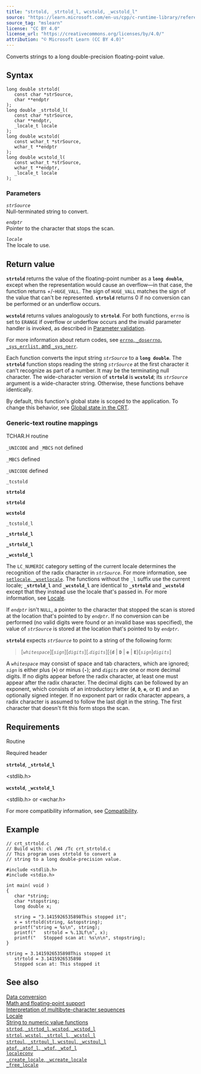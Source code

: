 ```yaml
---
title: "strtold, _strtold_l, wcstold, _wcstold_l"
source: "https://learn.microsoft.com/en-us/cpp/c-runtime-library/reference/strtold-strtold-l-wcstold-wcstold-l?view=msvc-170"
source_tag: "mslearn"
license: "CC BY 4.0"
license_url: "https://creativecommons.org/licenses/by/4.0/"
attribution: "© Microsoft Learn (CC BY 4.0)"
---
```

Converts strings to a long double-precision floating-point value.

## Syntax

```
long double strtold(
   const char *strSource,
   char **endptr
);
long double _strtold_l(
   const char *strSource,
   char **endptr,
   _locale_t locale
);
long double wcstold(
   const wchar_t *strSource,
   wchar_t **endptr
);
long double wcstold_l(
   const wchar_t *strSource,
   wchar_t **endptr,
   _locale_t locale
);
```

### Parameters

_`strSource`_  
Null-terminated string to convert.

_`endptr`_  
Pointer to the character that stops the scan.

_`locale`_  
The locale to use.

## Return value

**`strtold`** returns the value of the floating-point number as a **`long double`**, except when the representation would cause an overflow—in that case, the function returns +/-`HUGE_VALL`. The sign of `HUGE_VALL` matches the sign of the value that can't be represented. **`strtold`** returns 0 if no conversion can be performed or an underflow occurs.

**`wcstold`** returns values analogously to **`strtold`**. For both functions, `errno` is set to `ERANGE` if overflow or underflow occurs and the invalid parameter handler is invoked, as described in [Parameter validation](https://learn.microsoft.com/en-us/cpp/c-runtime-library/parameter-validation?view=msvc-170).

For more information about return codes, see [`errno`, `_doserrno`, `_sys_errlist`, and `_sys_nerr`](https://learn.microsoft.com/en-us/cpp/c-runtime-library/errno-doserrno-sys-errlist-and-sys-nerr?view=msvc-170).

Each function converts the input string _`strSource`_ to a **`long double`**. The **`strtold`** function stops reading the string _`strSource`_ at the first character it can't recognize as part of a number. It may be the terminating null character. The wide-character version of **`strtold`** is **`wcstold`**; its _`strSource`_ argument is a wide-character string. Otherwise, these functions behave identically.

By default, this function's global state is scoped to the application. To change this behavior, see [Global state in the CRT](https://learn.microsoft.com/en-us/cpp/c-runtime-library/global-state?view=msvc-170).

### Generic-text routine mappings

TCHAR.H routine

`_UNICODE` and `_MBCS` not defined

`_MBCS` defined

`_UNICODE` defined

`_tcstold`

**`strtold`**

**`strtold`**

**`wcstold`**

`_tcstold_l`

**`_strtold_l`**

**`_strtold_l`**

**`_wcstold_l`**

The `LC_NUMERIC` category setting of the current locale determines the recognition of the radix character in _`strSource`_. For more information, see [`setlocale`, `_wsetlocale`](https://learn.microsoft.com/en-us/cpp/c-runtime-library/reference/setlocale-wsetlocale?view=msvc-170). The functions without the `_l` suffix use the current locale; **`_strtold_l`** and **`_wcstold_l`** are identical to **`_strtold`** and **`_wcstold`** except that they instead use the locale that's passed in. For more information, see [Locale](https://learn.microsoft.com/en-us/cpp/c-runtime-library/locale?view=msvc-170).

If _`endptr`_ isn't `NULL`, a pointer to the character that stopped the scan is stored at the location that's pointed to by _`endptr`_. If no conversion can be performed (no valid digits were found or an invalid base was specified), the value of _`strSource`_ is stored at the location that's pointed to by _`endptr`_.

**`strtold`** expects _`strSource`_ to point to a string of the following form:

> \[_`whitespace`_\]\[_`sign`_\]\[_`digits`_\]\[._`digits`_\]\[{**`d`** | **`D`** | **`e`** | **`E`**}\[_`sign`_\]_`digits`_\]

A _`whitespace`_ may consist of space and tab characters, which are ignored; _`sign`_ is either plus (**`+`**) or minus (**`-`**); and _`digits`_ are one or more decimal digits. If no digits appear before the radix character, at least one must appear after the radix character. The decimal digits can be followed by an exponent, which consists of an introductory letter (**`d`**, **`D`**, **`e`**, or **`E`**) and an optionally signed integer. If no exponent part or radix character appears, a radix character is assumed to follow the last digit in the string. The first character that doesn't fit this form stops the scan.

## Requirements

Routine

Required header

**`strtold`**, **`_strtold_l`**

<stdlib.h>

**`wcstold`**, **`_wcstold_l`**

<stdlib.h> or <wchar.h>

For more compatibility information, see [Compatibility](https://learn.microsoft.com/en-us/cpp/c-runtime-library/compatibility?view=msvc-170).

## Example

```
// crt_strtold.c
// Build with: cl /W4 /Tc crt_strtold.c
// This program uses strtold to convert a
// string to a long double-precision value.

#include <stdlib.h>
#include <stdio.h>

int main( void )
{
   char *string;
   char *stopstring;
   long double x;

   string = "3.1415926535898This stopped it";
   x = strtold(string, &stopstring);
   printf("string = %s\n", string);
   printf("   strtold = %.13Lf\n", x);
   printf("   Stopped scan at: %s\n\n", stopstring);
}
```

```
string = 3.1415926535898This stopped it
   strtold = 3.1415926535898
   Stopped scan at: This stopped it
```

## See also

[Data conversion](https://learn.microsoft.com/en-us/cpp/c-runtime-library/data-conversion?view=msvc-170)  
[Math and floating-point support](https://learn.microsoft.com/en-us/cpp/c-runtime-library/floating-point-support?view=msvc-170)  
[Interpretation of multibyte-character sequences](https://learn.microsoft.com/en-us/cpp/c-runtime-library/interpretation-of-multibyte-character-sequences?view=msvc-170)  
[Locale](https://learn.microsoft.com/en-us/cpp/c-runtime-library/locale?view=msvc-170)  
[String to numeric value functions](https://learn.microsoft.com/en-us/cpp/c-runtime-library/string-to-numeric-value-functions?view=msvc-170)  
[`strtod`, `_strtod_l`, `wcstod`, `_wcstod_l`](https://learn.microsoft.com/en-us/cpp/c-runtime-library/reference/strtod-strtod-l-wcstod-wcstod-l?view=msvc-170)  
[`strtol`, `wcstol`, `_strtol_l`, `_wcstol_l`](https://learn.microsoft.com/en-us/cpp/c-runtime-library/reference/strtol-wcstol-strtol-l-wcstol-l?view=msvc-170)  
[`strtoul`, `_strtoul_l`, `wcstoul`, `_wcstoul_l`](https://learn.microsoft.com/en-us/cpp/c-runtime-library/reference/strtoul-strtoul-l-wcstoul-wcstoul-l?view=msvc-170)  
[`atof`, `_atof_l`, `_wtof`, `_wtof_l`](https://learn.microsoft.com/en-us/cpp/c-runtime-library/reference/atof-atof-l-wtof-wtof-l?view=msvc-170)  
[`localeconv`](https://learn.microsoft.com/en-us/cpp/c-runtime-library/reference/localeconv?view=msvc-170)  
[`_create_locale`, `_wcreate_locale`](https://learn.microsoft.com/en-us/cpp/c-runtime-library/reference/create-locale-wcreate-locale?view=msvc-170)  
[`_free_locale`](https://learn.microsoft.com/en-us/cpp/c-runtime-library/reference/free-locale?view=msvc-170)